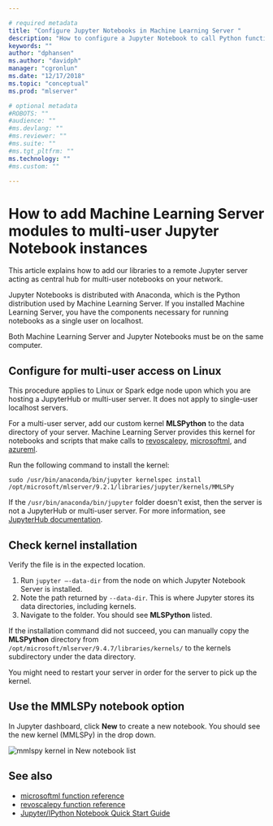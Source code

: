 ```yaml
---

# required metadata
title: "Configure Jupyter Notebooks in Machine Learning Server "
description: "How to configure a Jupyter Notebook to call Python functions from revoscalepay and microsofml modules in Machine learning Server."
keywords: ""
author: "dphansen"
ms.author: "davidph"
manager: "cgronlun"
ms.date: "12/17/2018"
ms.topic: "conceptual"
ms.prod: "mlserver"

# optional metadata
#ROBOTS: ""
#audience: ""
#ms.devlang: ""
#ms.reviewer: ""
#ms.suite: ""
#ms.tgt_pltfrm: ""
ms.technology: ""
#ms.custom: ""

---
```


# How to add Machine Learning Server modules to multi-user Jupyter Notebook instances

This article explains how to add our libraries to a remote Jupyter server acting as central hub for multi-user notebooks on your network.

Jupyter Notebooks is distributed with Anaconda, which is the Python distribution used by Machine Learning Server. If you installed Machine Learning Server, you have the components necessary for running notebooks as a single user on localhost.

Both Machine Learning Server and Jupyter Notebooks must be on the same computer.


## Configure for multi-user access on Linux

This procedure applies to Linux or Spark edge node upon which you are hosting a JupyterHub or multi-user server. It does not apply to single-user localhost servers. 

For a multi-user server, add our custom kernel **MLSPython** to the data directory of your server. Machine Learning Server provides this kernel for notebooks and scripts that make calls to [revoscalepy](../python-reference/revoscalepy/revoscalepy-package.md), [microsoftml](../python-reference/microsoftml/microsoftml-package.md), and [azureml](../python-reference/azureml-model-management-sdk/azureml-model-management-sdk.md).

Run the following command to install the kernel:

```
sudo /usr/bin/anaconda/bin/jupyter kernelspec install /opt/microsoft/mlserver/9.2.1/libraries/jupyter/kernels/MMLSPy
```

If the `/usr/bin/anaconda/bin/jupyter` folder doesn't exist, then the server is not a JupyterHub or multi-user server. For more information, see [JupyterHub documentation](https://jupyterhub.readthedocs.io/en/stable/). 

## Check kernel installation

Verify the file is in the expected location.

1. Run `jupyter –-data-dir` from the node on which Jupyter Notebook Server is installed.
2. Note the path returned by `--data-dir`. This is where Jupyter stores its data directories, including kernels.
3. Navigate to the folder. You should see **MLSPython** listed.

If the installation command did not succeed, you can manually copy the **MLSPython** directory from `/opt/microsoft/mlserver/9.4.7/libraries/kernels/` to the kernels subdirectory under the data directory.

You might need to restart your server in order for the server to pick up the kernel.

## Use the MMLSPy notebook option

In Jupyter dashboard, click **New** to create a new notebook. You should see the new kernel (MMLSPy) in the drop down.

![mmlspy kernel in New notebook list](./media/jupyternb-new-mmlspy.png)


## See also

+ [microsoftml function reference](../python-reference/microsoftml/microsoftml-package.md)
+ [revoscalepy function reference](../python-reference/revoscalepy/revoscalepy-package.md)
+ [Jupyter/IPython Notebook Quick Start Guide](https://jupyter-notebook-beginner-guide.readthedocs.io)
